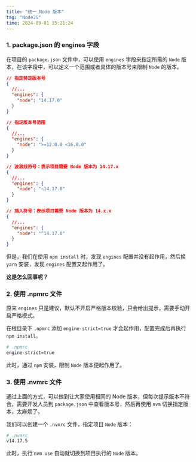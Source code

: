 ```yaml
---
title: "统一 Node 版本"
tag: "NodeJS"
time: 2024-09-01 15:21:24
---
```


### 1\. package.json 的 engines 字段

在项目的 `package.json` 文件中，可以使用 `engines` 字段来指定所需的 `Node` 版本，在该字段中，可以定义一个范围或者具体的版本号来限制 `Node` 的版本。

```json
// 指定特定版本号
{
  //...
  "engines": {
    "node": "14.17.0"
  }
}
```

```json
// 指定版本号范围
{
  //...
  "engines": {
    "node": ">=12.0.0 <16.0.0"
  }
}
```

```json
// 波浪线符号：表示项目需要 Node 版本为 14.17.x
{
  //...
  "engines": {
    "node": "~14.17.0"
  }
}
```

```json
// 插入符号：表示项目需要 Node 版本为 14.x.x
{
  //...
  "engines": {
    "node": "^14.17.0"
  }
}
```

但是，我们在使用 `npm install` 时，发现 `engines` 配置并没有起作用，然后换 `yarn` 安装，发现 `engines` 配置又起作用了。

**这是怎么回事呢？**

### 2\. 使用 .npmrc 文件

原来 `engines` 只是建议，默认不开启严格版本校验，只会给出提示，需要手动开启严格模式。

在根目录下 `.npmrc` 添加 `engine-strict=true` 才会起作用，配置完成后再执行 `npm install`。

```sh
# .npmrc
engine-strict=true
```

此时，通过 `npm` 安装，限制 `Node` 版本便起作用了。

### 3\. 使用 .nvmrc 文件

通过上面的方式，可以做到让大家使用相同的 Node 版本，但每次提示版本不符合，需要开发人员到 `package.json` 中查看版本号，然后再使用 `nvm` 切换指定版本，太麻烦了，

我们可以创建一个 `.nvmrc` 文件，指定项目 `Node` 版本：

```sh
# .nvmrc
v14.17.5
```

此时，执行 `nvm use` 自动就切换到项目执行的 `Node` 版本。
